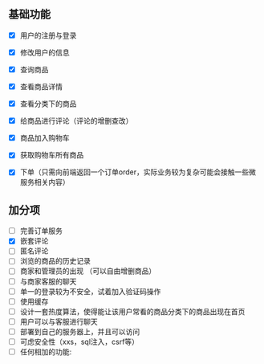 ## 基础功能

- [x] 用户的注册与登录

- [x] 修改用户的信息

- [x] 查询商品

- [x] 查看商品详情

- [x] 查看分类下的商品

- [x] 给商品进⾏评论（评论的增删查改）

- [x] 商品加⼊购物⻋

- [x] 获取购物⻋所有商品

- [x] 下单（只需向前端返回⼀个订单order，实际业务较为复杂可能会接触⼀些微服务相关内容）

## 加分项

- [ ] 完善订单服务
- [x] 嵌套评论
- [ ] 匿名评论
- [ ] 浏览的商品的历史记录
- [ ] 商家和管理员的出现 （可以自由增删商品）
- [ ] 与商家客服的聊天
- [ ] 单一的登录较为不安全，试着加入验证码操作
- [ ] 使用缓存
- [ ] 设计一套热度算法，使得能让该用户常看的商品分类下的商品出现在首页
- [ ] 用户可以与客服进行聊天
- [ ] 部署到自己的服务器上，并且可以访问
- [ ] 可虑安全性（xxs，sql注入，csrf等）
- [ ] 任何相加的功能: